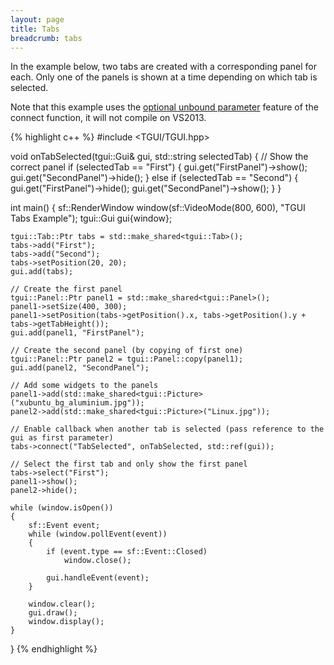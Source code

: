 ```yaml
---
layout: page
title: Tabs
breadcrumb: tabs
---
```

In the example below, two tabs are created with a corresponding panel for each. Only one of the panels is shown at a time depending on which tab is selected.

Note that this example uses the [optional unbound parameter](https://tgui.eu/tutorials/v0.7/signals-optional-parameters/) feature of the connect function, it will not compile on VS2013.

{% highlight c++ %}
#include <TGUI/TGUI.hpp>

void onTabSelected(tgui::Gui& gui, std::string selectedTab)
{
    // Show the correct panel
    if (selectedTab == "First")
    {
        gui.get("FirstPanel")->show();
        gui.get("SecondPanel")->hide();
    }
    else if (selectedTab == "Second")
    {
        gui.get("FirstPanel")->hide();
        gui.get("SecondPanel")->show();
    }
}

int main()
{
    sf::RenderWindow window(sf::VideoMode(800, 600), "TGUI Tabs Example");
    tgui::Gui gui{window};

    tgui::Tab::Ptr tabs = std::make_shared<tgui::Tab>();
    tabs->add("First");
    tabs->add("Second");
    tabs->setPosition(20, 20);
    gui.add(tabs);

    // Create the first panel
    tgui::Panel::Ptr panel1 = std::make_shared<tgui::Panel>();
    panel1->setSize(400, 300);
    panel1->setPosition(tabs->getPosition().x, tabs->getPosition().y + tabs->getTabHeight());
    gui.add(panel1, "FirstPanel");

    // Create the second panel (by copying of first one)
    tgui::Panel::Ptr panel2 = tgui::Panel::copy(panel1);
    gui.add(panel2, "SecondPanel");

    // Add some widgets to the panels
    panel1->add(std::make_shared<tgui::Picture>("xubuntu_bg_aluminium.jpg"));
    panel2->add(std::make_shared<tgui::Picture>("Linux.jpg"));

    // Enable callback when another tab is selected (pass reference to the gui as first parameter)
    tabs->connect("TabSelected", onTabSelected, std::ref(gui));

    // Select the first tab and only show the first panel
    tabs->select("First");
    panel1->show();
    panel2->hide();

    while (window.isOpen())
    {
        sf::Event event;
        while (window.pollEvent(event))
        {
            if (event.type == sf::Event::Closed)
                window.close();

            gui.handleEvent(event);
        }

        window.clear();
        gui.draw();
        window.display();
    }
}
{% endhighlight %}

